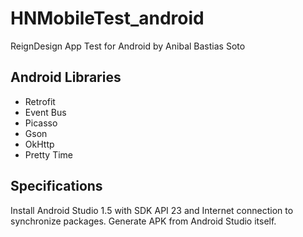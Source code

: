# HNMobileTest_android
ReignDesign App Test for Android by Anibal Bastias Soto

## Android Libraries 

* Retrofit
* Event Bus
* Picasso
* Gson
* OkHttp
* Pretty Time

## Specifications

Install Android Studio 1.5 with SDK API 23 and Internet connection to synchronize packages. Generate APK from Android Studio itself.
